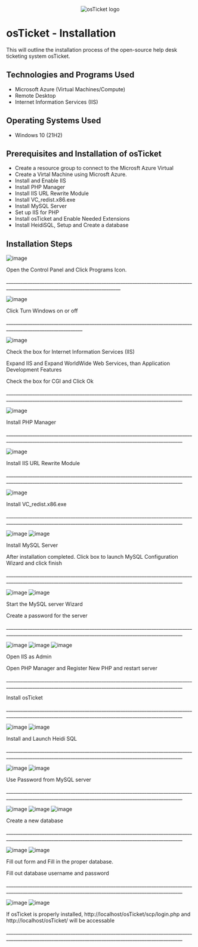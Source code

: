 <p align="center">
<img src="https://i.imgur.com/Clzj7Xs.png" alt="osTicket logo"/>
</p>

<h1>osTicket - Installation</h1>
This will outline the installation process of the open-source help desk ticketing system osTicket.<br />

<h2>Technologies and Programs Used</h2>

- Microsoft Azure (Virtual Machines/Compute)
- Remote Desktop
- Internet Information Services (IIS)

<h2>Operating Systems Used </h2>

- Windows 10</b> (21H2)

<h2>Prerequisites and Installation of osTicket</h2>

- Create a resource group to connect to the Microsft Azure Virtual
- Create a Virtal Machine using Microsft Azure.
- Install and Enable IIS
- Install PHP Manager
- Install IIS URL Rewrite Module
- Install VC_redist.x86.exe
- Install MySQL Server
- Set up IIS for PHP
- Install osTicket and Enable Needed Extensions
- Install HeidiSQL, Setup and Create a database

<h2>Installation Steps</h2>

![image](https://github.com/user-attachments/assets/31942d6b-20f5-4057-9b44-f66dbc55ad3f)
<p>
Open the Control Panel and Click Programs Icon.
</p>
<p>
 ______________________________________________________________________________________________________________________________
</p>

![image](https://github.com/user-attachments/assets/95927234-9016-45df-8830-4dfc3085650d)
<p>
Click Turn Windows on or off
</p>
<p>
 ______________________________________________________________________________________________________________
</p>

![image](https://github.com/user-attachments/assets/598dabe8-32ee-4df0-ad8c-8cf8d1dd05be)
<p>
Check the box for Internet Information Services (IIS)
</p>
<p>
Expand IIS and Expand WorldWide Web Services, than Application Development Features
</p>
<p>
Check the box for CGI and Click Ok
</p>
<p>
 ________________________________________________________________________________________________________________________________________________________
</p>
 
![image](https://github.com/user-attachments/assets/bc40140c-329f-435f-aa4c-4327dadf6c8b)
<p>
 Install PHP Manager 
</p>
<p>
 ________________________________________________________________________________________________________________________________________________________
</p>

![image](https://github.com/user-attachments/assets/65bf05b2-2aba-4369-91e6-d2d4cbfb0fe2)
<p>
  Install IIS URL Rewrite Module
</p>
<p>
 ________________________________________________________________________________________________________________________________________________________
</p>

![image](https://github.com/user-attachments/assets/20ea6756-8a07-4488-ae88-22b8b1fec5dd)
<p>
  Install VC_redist.x86.exe
</p>
<p>
 ________________________________________________________________________________________________________________________________________________________
</p>

![image](https://github.com/user-attachments/assets/d2803a59-0d04-4581-98ba-2016e8288028)
![image](https://github.com/user-attachments/assets/35bb07a3-1665-40b6-8f00-20ed6131d017)
<p>
  Install MySQL Server
</p>
<p>
  After installation completed. Click box to launch MySQL Configuration Wizard and click finish
</p>
<p>
 ________________________________________________________________________________________________________________________________________________________
</p>

![image](https://github.com/user-attachments/assets/d7076ca1-1697-4de4-a3f8-b743da75869c)
![image](https://github.com/user-attachments/assets/e7ccde61-1170-4e88-ae29-1139612d26ed)
<p>
  Start the MySQL server Wizard
</p>
<p>
  Create a password for the server
</p>
<p>
 ________________________________________________________________________________________________________________________________________________________
</p>

![image](https://github.com/user-attachments/assets/642e3593-b6a0-40ef-b072-771cb1d29fce)
![image](https://github.com/user-attachments/assets/babffab8-108e-49d3-b8c2-25ca59b1c158)
![image](https://github.com/user-attachments/assets/968812e5-ba57-4af8-8bee-2519e724d4aa)
<p>
 Open IIS as Admin
</p>
<p>
 Open PHP Manager and Register New PHP and restart server
</p>
<p>
 ________________________________________________________________________________________________________________________________________________________
</p>

<p>
 Install osTicket
</p>
<p>
 ________________________________________________________________________________________________________________________________________________________
</p>

![image](https://github.com/user-attachments/assets/2c4d26b4-dbbc-4e06-a76a-b9c2c5335795)
![image](https://github.com/user-attachments/assets/775c3516-a5a8-4a7c-875b-fe91fecf36d1)
<p>
 Install and Launch Heidi SQL 
</p>
<p>
 ________________________________________________________________________________________________________________________________________________________
</p>

![image](https://github.com/user-attachments/assets/e6fd16b7-57fa-42e2-a3c8-380dc00497f3)
![image](https://github.com/user-attachments/assets/84587cdf-70a0-410b-9d33-bb0cba9314a3)
<p>
 Use Password from MySQL server
</p>
<p>
 ________________________________________________________________________________________________________________________________________________________
</p>

![image](https://github.com/user-attachments/assets/8be94c2a-0fc1-4fe5-9edd-1b643635b827)
![image](https://github.com/user-attachments/assets/3a359aa1-64f9-40df-857d-13030fbb7d5d)
![image](https://github.com/user-attachments/assets/8ebc3199-99aa-4e70-8c4b-e8686c2b7cca)
<p>
 Create a new database
</p>
<p>
 ________________________________________________________________________________________________________________________________________________________
</p>

![image](https://github.com/user-attachments/assets/51676ed8-4f5d-4b71-a2bc-13e108cd2c22)
![image](https://github.com/user-attachments/assets/10b9d3e6-b349-41a1-a731-918fa144e015)
<p>
 Fill out form and Fill in the proper database.
</p>
<p>
 Fill out database username and password
</p>
<p>
 ________________________________________________________________________________________________________________________________________________________
</p>

![image](https://github.com/user-attachments/assets/6eb27778-cc2c-422b-b130-cd699f1a8aa9)
![image](https://github.com/user-attachments/assets/e853013b-e033-472b-9ef9-246af32aa3a4)
<p>
 If osTicket is properly installed, http://localhost/osTicket/scp/login.php and http://localhost/osTicket/ will be accessable
</p>
<p>
 ________________________________________________________________________________________________________________________________________________________
</p>
<br />
